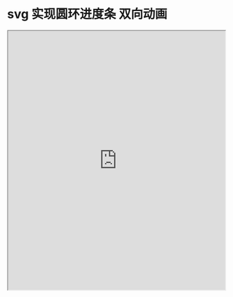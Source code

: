 # svg 实现圆环进度条 双向动画
<iframe src="https://tagerwang.github.io/newExercise/vue/Todos_Vuejs-test/dist/#/circle" width="100%" height="600px"></iframe>

